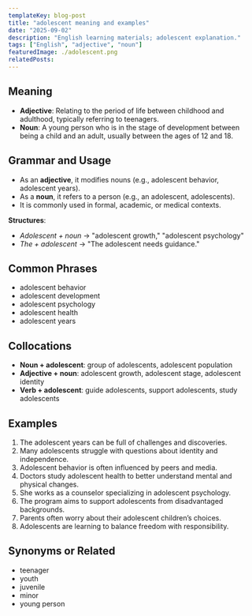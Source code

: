 ```yaml
---
templateKey: blog-post
title: "adolescent meaning and examples"
date: "2025-09-02"
description: "English learning materials; adolescent explanation."
tags: ["English", "adjective", "noun"]
featuredImage: ./adolescent.png
relatedPosts:
---
```


## Meaning

- **Adjective**: Relating to the period of life between childhood and adulthood, typically referring to teenagers.
- **Noun**: A young person who is in the stage of development between being a child and an adult, usually between the ages of 12 and 18.

## Grammar and Usage

- As an **adjective**, it modifies nouns (e.g., adolescent behavior, adolescent years).
- As a **noun**, it refers to a person (e.g., an adolescent, adolescents).
- It is commonly used in formal, academic, or medical contexts.

**Structures**:

- _Adolescent + noun_ → "adolescent growth," "adolescent psychology"
- _The + adolescent_ → "The adolescent needs guidance."

## Common Phrases

- adolescent behavior
- adolescent development
- adolescent psychology
- adolescent health
- adolescent years

## Collocations

- **Noun + adolescent**: group of adolescents, adolescent population
- **Adjective + noun**: adolescent growth, adolescent stage, adolescent identity
- **Verb + adolescent**: guide adolescents, support adolescents, study adolescents

## Examples

1. The adolescent years can be full of challenges and discoveries.
2. Many adolescents struggle with questions about identity and independence.
3. Adolescent behavior is often influenced by peers and media.
4. Doctors study adolescent health to better understand mental and physical changes.
5. She works as a counselor specializing in adolescent psychology.
6. The program aims to support adolescents from disadvantaged backgrounds.
7. Parents often worry about their adolescent children’s choices.
8. Adolescents are learning to balance freedom with responsibility.

## Synonyms or Related

- teenager
- youth
- juvenile
- minor
- young person
